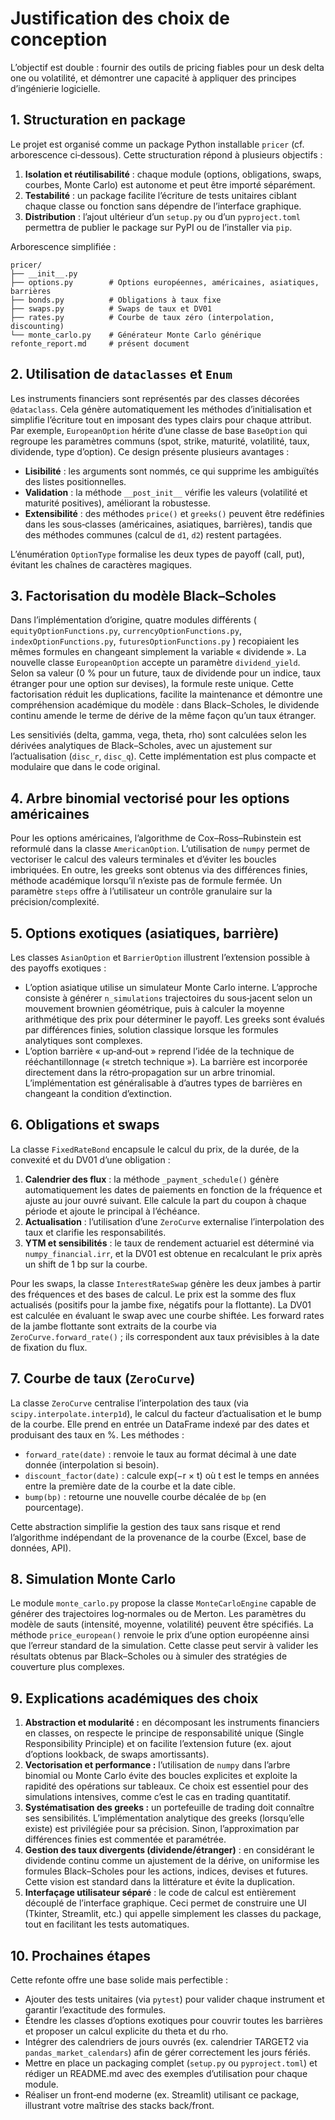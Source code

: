 # Justification des choix de conception

L’objectif est double : fournir des outils de pricing
fiables pour un desk delta one ou volatilité, et démontrer une
capacité à appliquer des principes d’ingénierie logicielle.

## 1. Structuration en package

Le projet est organisé comme un package Python installable
`pricer` (cf. arborescence ci‑dessous). Cette structuration
répond à plusieurs objectifs :

1. **Isolation et réutilisabilité** : chaque module (options, obligations, swaps,
   courbes, Monte Carlo) est autonome et peut être importé séparément.
2. **Testabilité** : un package facilite l’écriture de tests unitaires
   ciblant chaque classe ou fonction sans dépendre de l’interface
   graphique.
3. **Distribution** : l’ajout ultérieur d’un `setup.py` ou d’un
   `pyproject.toml` permettra de publier le package sur PyPI ou de
   l’installer via `pip`.

Arborescence simplifiée :

```
pricer/
├── __init__.py
├── options.py        # Options européennes, américaines, asiatiques, barrières
├── bonds.py          # Obligations à taux fixe
├── swaps.py          # Swaps de taux et DV01
├── rates.py          # Courbe de taux zéro (interpolation, discounting)
└── monte_carlo.py    # Générateur Monte Carlo générique
refonte_report.md     # présent document
```

## 2. Utilisation de `dataclasses` et `Enum`

Les instruments financiers sont représentés par des classes décorées
`@dataclass`. Cela génère automatiquement les méthodes d’initialisation
et simplifie l’écriture tout en imposant des types clairs pour chaque
attribut. Par exemple, `EuropeanOption` hérite d’une classe de base
`BaseOption` qui regroupe les paramètres communs (spot, strike,
maturité, volatilité, taux, dividende, type d’option). Ce design
présente plusieurs avantages :

* **Lisibilité** : les arguments sont nommés, ce qui supprime les
  ambiguïtés des listes positionnelles.
* **Validation** : la méthode `__post_init__` vérifie les valeurs
  (volatilité et maturité positives), améliorant la robustesse.
* **Extensibilité** : des méthodes `price()` et `greeks()` peuvent être
  redéfinies dans les sous‑classes (américaines, asiatiques,
  barrières), tandis que des méthodes communes (calcul de `d1`, `d2`)
  restent partagées.

L’énumération `OptionType` formalise les deux types de payoff (call,
put), évitant les chaînes de caractères magiques.

## 3. Factorisation du modèle Black–Scholes

Dans l’implémentation d’origine, quatre modules différents
(
`equityOptionFunctions.py`, `currencyOptionFunctions.py`,
`indexOptionFunctions.py`, `futuresOptionFunctions.py`
) recopiaient les mêmes formules en changeant simplement la variable
« dividende ».  La nouvelle classe `EuropeanOption` accepte un
paramètre `dividend_yield`. Selon sa valeur (0 % pour un future,
taux de dividende pour un indice, taux étranger pour une option sur
devises), la formule reste unique. Cette factorisation réduit les
duplications, facilite la maintenance et démontre une compréhension
académique du modèle : dans Black–Scholes, le dividende continu
amende le terme de dérive de la même façon qu’un taux étranger.

Les sensitiviés (delta, gamma, vega, theta, rho) sont calculées selon
les dérivées analytiques de Black–Scholes, avec un ajustement sur
l’actualisation (`disc_r`, `disc_q`). Cette implémentation est plus
compacte et modulaire que dans le code original.

## 4. Arbre binomial vectorisé pour les options américaines

Pour les options américaines, l’algorithme de Cox–Ross–Rubinstein est
reformulé dans la classe `AmericanOption`. L’utilisation de `numpy`
permet de vectoriser le calcul des valeurs terminales et d’éviter les
boucles imbriquées. En outre, les greeks sont obtenus via des
différences finies, méthode académique lorsqu’il n’existe pas de
formule fermée. Un paramètre `steps` offre à l’utilisateur un
contrôle granulaire sur la précision/complexité.

## 5. Options exotiques (asiatiques, barrière)

Les classes `AsianOption` et `BarrierOption` illustrent l’extension
possible à des payoffs exotiques :

- L’option asiatique utilise un simulateur Monte Carlo interne.
  L’approche consiste à générer `n_simulations` trajectoires du
  sous‑jacent selon un mouvement brownien géométrique, puis à
  calculer la moyenne arithmétique des prix pour déterminer le payoff.
  Les greeks sont évalués par différences finies, solution classique
  lorsque les formules analytiques sont complexes.
- L’option barrière « up‑and‑out » reprend l’idée de la technique de
  rééchantillonnage (« stretch technique »). La barrière est
  incorporée directement dans la rétro‑propagation sur un arbre
  trinomial. L’implémentation est généralisable à d’autres types de
  barrières en changeant la condition d’extinction.

## 6. Obligations et swaps

La classe `FixedRateBond` encapsule le calcul du prix, de la durée,
de la convexité et du DV01 d’une obligation :

1. **Calendrier des flux** : la méthode `_payment_schedule()` génère
   automatiquement les dates de paiements en fonction de la fréquence et
   ajuste au jour ouvré suivant. Elle calcule la part du coupon à chaque
   période et ajoute le principal à l’échéance.
2. **Actualisation** : l’utilisation d’une `ZeroCurve` externalise
   l’interpolation des taux et clarifie les responsabilités.
3. **YTM et sensibilités** : le taux de rendement actuariel est
   déterminé via `numpy_financial.irr`, et la DV01 est obtenue en
   recalculant le prix après un shift de 1 bp sur la courbe.

Pour les swaps, la classe `InterestRateSwap` génère les deux jambes à
partir des fréquences et des bases de calcul. Le prix est la somme des
flux actualisés (positifs pour la jambe fixe, négatifs pour la
flottante). La DV01 est calculée en évaluant le swap avec une courbe
shiftée.  Les forward rates de la jambe flottante sont extraits de la
courbe via `ZeroCurve.forward_rate()` ; ils correspondent aux taux
prévisibles à la date de fixation du flux.

## 7. Courbe de taux (`ZeroCurve`)

La classe `ZeroCurve` centralise l’interpolation des taux (via
`scipy.interpolate.interp1d`), le calcul du facteur d’actualisation et
le bump de la courbe. Elle prend en entrée un DataFrame indexé par des
dates et produisant des taux en %. Les méthodes :

- `forward_rate(date)` : renvoie le taux au format décimal à une date
  donnée (interpolation si besoin).
- `discount_factor(date)` : calcule exp(−r × t) où t est le temps en
  années entre la première date de la courbe et la date cible.
- `bump(bp)` : retourne une nouvelle courbe décalée de `bp` (en
  pourcentage).

Cette abstraction simplifie la gestion des taux sans risque et rend
l’algorithme indépendant de la provenance de la courbe (Excel,
base de données, API).

## 8. Simulation Monte Carlo

Le module `monte_carlo.py` propose la classe `MonteCarloEngine`
capable de générer des trajectoires log‑normales ou de Merton. Les
paramètres du modèle de sauts (intensité, moyenne, volatilité)
peuvent être spécifiés. La méthode `price_european()` renvoie le prix
d’une option européenne ainsi que l’erreur standard de la simulation.
Cette classe peut servir à valider les résultats obtenus par
Black–Scholes ou à simuler des stratégies de couverture plus
complexes.

## 9. Explications académiques des choix

1. **Abstraction et modularité :** en décomposant les instruments
   financiers en classes, on respecte le principe de responsabilité
   unique (Single Responsibility Principle) et on facilite l’extension
   future (ex. ajout d’options lookback, de swaps amortissants).
2. **Vectorisation et performance :** l’utilisation de `numpy` dans
   l’arbre binomial ou Monte Carlo évite des boucles explicites et
   exploite la rapidité des opérations sur tableaux. Ce choix est
   essentiel pour des simulations intensives, comme c’est le cas en
   trading quantitatif.
3. **Systématisation des greeks :** un portefeuille de trading doit
   connaître ses sensibilités.  L’implémentation analytique des greeks
   (lorsqu’elle existe) est privilégiée pour sa précision.  Sinon,
   l’approximation par différences finies est commentée et paramétrée.
4. **Gestion des taux divergents (dividende/étranger)** : en
   considérant le dividende continu comme un ajustement de la dérive,
   on uniformise les formules Black–Scholes pour les actions, indices,
   devises et futures. Cette vision est standard dans la littérature et
   évite la duplication.
5. **Interfaçage utilisateur séparé** : le code de calcul est
   entièrement découplé de l’interface graphique. Ceci permet de
   construire une UI (Tkinter, Streamlit, etc.) qui appelle simplement
   les classes du package, tout en facilitant les tests automatiques.

## 10. Prochaines étapes

Cette refonte offre une base solide mais perfectible :

- Ajouter des tests unitaires (via `pytest`) pour valider chaque
  instrument et garantir l’exactitude des formules.
- Étendre les classes d’options exotiques pour couvrir toutes les
  barrières et proposer un calcul explicite du theta et du rho.
- Intégrer des calendriers de jours ouvrés (ex. calendrier TARGET2
  via `pandas_market_calendars`) afin de gérer correctement les jours
  fériés.
- Mettre en place un packaging complet (`setup.py` ou
  `pyproject.toml`) et rédiger un README.md avec des exemples
  d’utilisation pour chaque module.
- Réaliser un front‑end moderne (ex. Streamlit) utilisant ce
  package, illustrant votre maîtrise des stacks back/front.
  
